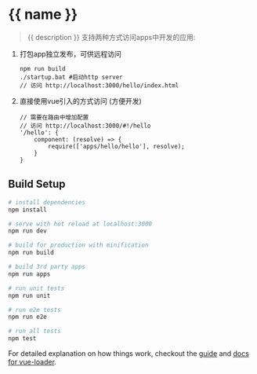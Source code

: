 # {{ name }}

> {{ description }}
支持两种方式访问apps中开发的应用:

1. 打包app独立发布，可供远程访问

    ```
    npm run build
    ./startup.bat #启动http server
    // 访问 http://localhost:3000/hello/index.html
    ```

1. 直接使用vue引入的方式访问 (方便开发)

    ```
    // 需要在路由中增加配置
    // 访问 http://localhost:3000/#!/hello
    '/hello': {
        component: (resolve) => {
            require(['apps/hello/hello'], resolve);
        }
    }
    ```

## Build Setup

``` bash
# install dependencies
npm install

# serve with hot reload at localhost:3000
npm run dev

# build for production with minification
npm run build

# build 3rd party apps
npm run apps

# run unit tests
npm run unit

# run e2e tests
npm run e2e

# run all tests
npm test
```

For detailed explanation on how things work, checkout the [guide](http://vuejs-templates.github.io/webpack/) and [docs for vue-loader](http://vuejs.github.io/vue-loader).
